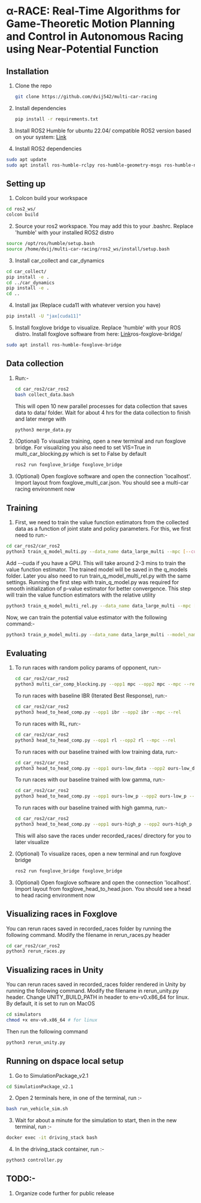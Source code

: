 # α-RACE: Real-Time Algorithms for Game-Theoretic Motion Planning and Control in Autonomous Racing using Near-Potential Function

## Installation 

1. Clone the repo

    ```bash
   git clone https://github.com/dvij542/multi-car-racing
    ```

2. Install dependencies

    ```bash
   pip install -r requirements.txt
    ```

3. Install ROS2 Humble for ubuntu 22.04/ compatible ROS2 version based on your system: [Link](https://docs.ros.org/en/humble/Installation/Ubuntu-Install-Debs.html)

4. Install ROS2 dependencies

```bash
sudo apt update
sudo apt install ros-humble-rclpy ros-humble-geometry-msgs ros-humble-nav-msgs ros-humble-visualization-msgs ros-humble-std-msgs ros-humble-ackermann-msgs ros-humble-tf-transformations
```

## Setting up

1. Colcon build your workspace

```bash
cd ros2_ws/
colcon build
```

2. Source your ros2 workspace. You may add this to your .bashrc. Replace 'humble' with your installed ROS2 distro

```bash
source /opt/ros/humble/setup.bash
source /home/dvij/multi-car-racing/ros2_ws/install/setup.bash
```

3. Install car_collect and car_dynamics

```bash
cd car_collect/
pip install -e .
cd ../car_dynamics
pip install -e .
cd ..
```


4. Install jax (Replace cuda11 with whatever version you have)

```bash
pip install -U "jax[cuda11]"
```

5. Install foxglove bridge to visualize. Replace 'humble' with your ROS distro. Install foxglove software from here: [Link](https://docs.foxglove.dev/docs/connecting-to-data/)ros-foxglove-bridge/

```bash
sudo apt install ros-humble-foxglove-bridge
```

## Data collection

1. Run:-

    ```bash
    cd car_ros2/car_ros2
    bash collect_data.bash 
    ```
    
    This will open 10 new parallel processes for data collection that saves data to data/ folder. Wait for about 4 hrs for the data collection to finish and later merge with 
    
    ```bash
    python3 merge_data.py
    ```


2. (Optional) To visualize training, open a new terminal and run foxglove bridge. For visualizing you also need to set VIS=True in multi_car_blocking.py which is set to False by default 

    ```bash
    ros2 run foxglove_bridge foxglove_bridge
    ```

3. (Optional) Open foxglove software and open the connection 'localhost'. Import layout from foxglove_multi_car.json. You should see a multi-car racing environment now

## Training

1. First, we need to train the value function estimators from the collected data as a function of joint state and policy parameters. For this, we first need to run:-

```bash
cd car_ros2/car_ros2
python3 train_q_model_multi.py --data_name data_large_multi --mpc [--cuda] 
```

Add --cuda if you have a GPU. This will take around 2-3 mins to train the value function estimator. The trained model will be saved in the q_models folder. Later you also need to run train_q_model_multi_rel.py with the same settings. Running the first step with train_q_model.py was required for smooth initialization of p-value estimator for better convergence. This step will train the value function estimators with the relative utility

```bash
python3 train_q_model_multi_rel.py --data_name data_large_multi --mpc [--cuda] 
```

Now, we can train the potential value estimator with the following command:-

```bash
python3 train_p_model_multi.py --data_name data_large_multi --model_name1 model_multi0 --model_name2 model_multi1 --model_name3 model_multi2 --mpc [--cuda] --rel
```


## Evaluating

1. To run races with random policy params of opponent, run:-

    ```bash
    cd car_ros2/car_ros2
    python3 multi_car_comp_blocking.py --opp1 mpc --opp2 mpc --mpc --rel 
    ```
    
    To run races with baseline IBR (Iterated Best Response), run:-

    ```bash
    cd car_ros2/car_ros2
    python3 head_to_head_comp.py --opp1 ibr --opp2 ibr --mpc --rel
    ```

    To run races with RL, run:-

    ```bash
    cd car_ros2/car_ros2
    python3 head_to_head_comp.py --opp1 rl --opp2 rl --mpc --rel
    ```

    To run races with our baseline trained with low training data, run:-

    ```bash
    cd car_ros2/car_ros2
    python3 head_to_head_comp.py --opp1 ours-low_data --opp2 ours-low_data --mpc --rel
    ```

    To run races with our baseline trained with low gamma, run:-

    ```bash
    cd car_ros2/car_ros2
    python3 head_to_head_comp.py --opp1 ours-low_p --opp2 ours-low_p --mpc --rel
    ```

    To run races with our baseline trained with high gamma, run:-

    ```bash
    cd car_ros2/car_ros2
    python3 head_to_head_comp.py --opp1 ours-high_p --opp2 ours-high_p --mpc --rel
    ```

    This will also save the races under recorded_races/ directory for you to later visualize
     
2. (Optional) To visualize races, open a new terminal and run foxglove bridge

    ```bash
    ros2 run foxglove_bridge foxglove_bridge
    ```

3. (Optional) Open foxglove software and open the connection 'localhost'. Import layout from foxglove_head_to_head.json. You should see a head to head racing environment now

## Visualizing races in Foxglove

You can rerun races saved in recorded_races folder by running the following command. Modify the filename in rerun_races.py header

```bash
cd car_ros2/car_ros2
python3 rerun_races.py
```

## Visualizing races in Unity

You can rerun races saved in recorded_races folder rendered in Unity by running the following command. Modify the filename in rerun_unity.py header. Change UNITY_BUILD_PATH in header to env-v0.x86_64 for linux. By default, it is set to run on MacOS

```bash
cd simulators
chmod +x env-v0.x86_64 # for linux
```

Then run the following command

```bash
python3 rerun_unity.py
```

## Running on dspace local setup

1. Go to SimulationPackage_v2.1

```bash
cd SimulationPackage_v2.1
```

2. Open 2 terminals here, in one of the terminal, run :-

```bash
bash run_vehicle_sim.sh
```

3. Wait for about a minute for the simulation to start, then in the new terminal, run :-

```bash
docker exec -it driving_stack bash
```

4. In the driving_stack container, run :-

```bash
python3 controller.py
```

## TODO:-

1. Organize code further for public release